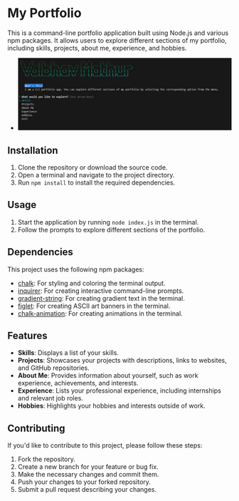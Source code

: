 # My Portfolio

This is a command-line portfolio application built using Node.js and various npm packages. It allows users to explore different sections of my portfolio, including skills, projects, about me, experience, and hobbies.
  - ![Project Screenshot 1](screenshot.jpg)
## Installation

1. Clone the repository or download the source code.
2. Open a terminal and navigate to the project directory.
3. Run `npm install` to install the required dependencies.

## Usage

1. Start the application by running `node index.js` in the terminal.
2. Follow the prompts to explore different sections of the portfolio.

## Dependencies

This project uses the following npm packages:

- [chalk](https://www.npmjs.com/package/chalk): For styling and coloring the terminal output.
- [inquirer](https://www.npmjs.com/package/inquirer): For creating interactive command-line prompts.
- [gradient-string](https://www.npmjs.com/package/gradient-string): For creating gradient text in the terminal.
- [figlet](https://www.npmjs.com/package/figlet): For creating ASCII art banners in the terminal.
- [chalk-animation](https://www.npmjs.com/package/chalk-animation): For creating animations in the terminal.

## Features

- **Skills**: Displays a list of your skills.
- **Projects**: Showcases your projects with descriptions, links to websites, and GitHub repositories.
- **About Me**: Provides information about yourself, such as work experience, achievements, and interests.
- **Experience**: Lists your professional experience, including internships and relevant job roles.
- **Hobbies**: Highlights your hobbies and interests outside of work.

## Contributing

If you'd like to contribute to this project, please follow these steps:

1. Fork the repository.
2. Create a new branch for your feature or bug fix.
3. Make the necessary changes and commit them.
4. Push your changes to your forked repository.
5. Submit a pull request describing your changes.

